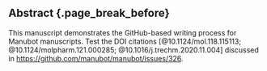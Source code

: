 ## Abstract {.page_break_before}
This manuscript demonstrates the GitHub-based writing process for Manubot manuscripts.
Test the DOI citations [@10.1124/mol.118.115113; @10.1124/molpharm.121.000285; @10.1016/j.trechm.2020.11.004] discussed in <https://github.com/manubot/manubot/issues/326>.
